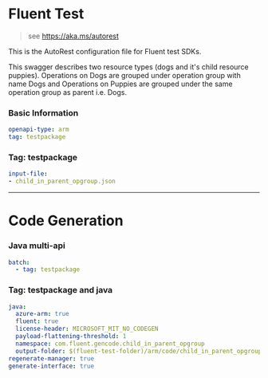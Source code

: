 # Fluent Test

> see https://aka.ms/autorest

This is the AutoRest configuration file for Fluent test SDKs.

This swagger describes two resource types (dogs and it's child resource puppies).
Operations on Dogs are grouped under operation group with name Dogs and Operations
on Puppies are grouped under the same operation group as parent i.e. Dogs.


### Basic Information

``` yaml
openapi-type: arm
tag: testpackage
```

### Tag: testpackage

``` yaml $(tag) == 'testpackage'
input-file:
- child_in_parent_opgroup.json
```

---
# Code Generation

### Java multi-api

``` yaml $(java) && $(multiapi)
batch:
  - tag: testpackage
```

### Tag: testpackage and java

``` yaml $(tag)=='testpackage' && $(java) && $(multiapi)
java:
  azure-arm: true
  fluent: true
  license-header: MICROSOFT_MIT_NO_CODEGEN
  payload-flattening-threshold: 1
  namespace: com.fluent.gencode.child_in_parent_opgroup
  output-folder: $(fluent-test-folder)/arm/code/child_in_parent_opgroup
regenerate-manager: true
generate-interface: true
```
